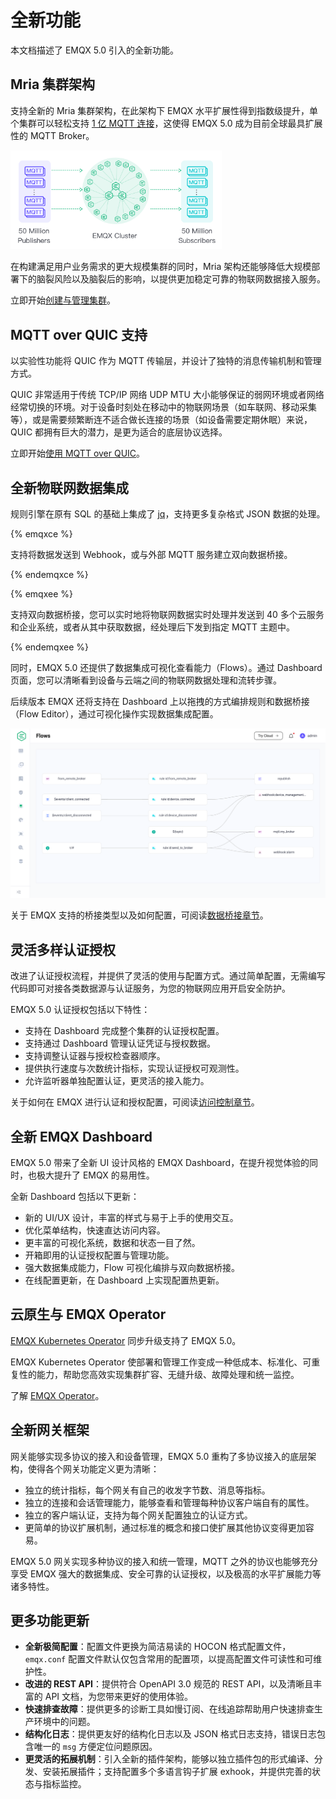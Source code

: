 # 全新功能

本文档描述了 EMQX 5.0 引入的全新功能。

## Mria 集群架构

支持全新的 Mria 集群架构，在此架构下 EMQX 水平扩展性得到指数级提升，单个集群可以轻松支持 [1 亿 MQTT 连接](https://www.emqx.com/zh/blog/reaching-100m-mqtt-connections-with-emqx-5-0)，这使得 EMQX 5.0 成为目前全球最具扩展性的 MQTT Broker。

<img src="./assets/100m-benckmark.png" alt="100M benchmark" style="zoom:33%;" />

在构建满足用户业务需求的更大规模集群的同时，Mria 架构还能够降低大规模部署下的脑裂风险以及脑裂后的影响，以提供更加稳定可靠的物联网数据接入服务。

立即开始[创建与管理集群](../deploy/cluster/create-cluster.md)。

## MQTT over QUIC 支持

以实验性功能将 QUIC 作为 MQTT 传输层，并设计了独特的消息传输机制和管理方式。

QUIC 非常适用于传统 TCP/IP 网络 UDP MTU 大小能够保证的弱网环境或者网络经常切换的环境。对于设备时刻处在移动中的物联网场景（如车联网、移动采集等），或是需要频繁断连不适合做长连接的场景（如设备需要定期休眠）来说，QUIC 都拥有巨大的潜力，是更为适合的底层协议选择。

立即开始[使用 MQTT over QUIC](../mqtt-over-quic/getting-started.md)。

## 全新物联网数据集成

规则引擎在原有 SQL 的基础上集成了 [jq](https://stedolan.github.io/jq/)，支持更多复杂格式 JSON 数据的处理。

{% emqxce %}

支持将数据发送到 Webhook，或与外部 MQTT 服务建立双向数据桥接。

{% endemqxce %}

{% emqxee %}

支持双向数据桥接，您可以实时地将物联网数据实时处理并发送到 40 多个云服务和企业系统，或者从其中获取数据，经处理后下发到指定 MQTT 主题中。

{% endemqxee %}

同时，EMQX 5.0 还提供了数据集成可视化查看能力（Flows）。通过 Dashboard 页面，您可以清晰看到设备与云端之间的物联网数据处理和流转步骤。

后续版本 EMQX 还将支持在 Dashboard 上以拖拽的方式编排规则和数据桥接（Flow Editor），通过可视化操作实现数据集成配置。

![Flow Editor：通过可视化编排规则处理数据流](./assets/flow-editor.png)

关于 EMQX 支持的桥接类型以及如何配置，可阅读[数据桥接章节](../data-integration/data-bridges.md)。

## 灵活多样认证授权

改进了认证授权流程，并提供了灵活的使用与配置方式。通过简单配置，无需编写代码即可对接各类数据源与认证服务，为您的物联网应用开启安全防护。

EMQX 5.0 认证授权包括以下特性：

- 支持在 Dashboard 完成整个集群的认证授权配置。
- 支持通过 Dashboard 管理认证凭证与授权数据。
- 支持调整认证器与授权检查器顺序。
- 提供执行速度与次数统计指标，实现认证授权可观测性。
- 允许监听器单独配置认证，更灵活的接入能力。

关于如何在 EMQX 进行认证和授权配置，可阅读[访问控制章节]((../access-control/overview.md))。

## 全新 EMQX Dashboard

EMQX 5.0 带来了全新 UI 设计风格的 EMQX Dashboard，在提升视觉体验的同时，也极大提升了 EMQX 的易用性。

全新 Dashboard 包括以下更新：

- 新的 UI/UX 设计，丰富的样式与易于上手的使用交互。
- 优化菜单结构，快速直达访问内容。
- 更丰富的可视化系统，数据和状态一目了然。
- 开箱即用的认证授权配置与管理功能。
- 强大数据集成能力，Flow 可视化编排与双向数据桥接。
- 在线配置更新，在 Dashboard 上实现配置热更新。

## 云原生与 EMQX Operator

[EMQX Kubernetes Operator](https://www.emqx.com/zh/emqx-kubernetes-operator) 同步升级支持了 EMQX 5.0。

EMQX Kubernetes Operator 使部署和管理工作变成一种低成本、标准化、可重复性的能力，帮助您高效实现集群扩容、无缝升级、故障处理和统一监控。

了解 [EMQX Operator](https://www.emqx.com/zh/emqx-kubernetes-operator)。

## 全新网关框架

网关能够实现多协议的接入和设备管理，EMQX 5.0 重构了多协议接入的底层架构，使得各个网关功能定义更为清晰：

- 独立的统计指标，每个网关有自己的收发字节数、消息等指标。
- 独立的连接和会话管理能力，能够查看和管理每种协议客户端自有的属性。
- 独立的客户端认证，支持为每个网关配置独立的认证方式。
- 更简单的协议扩展机制，通过标准的概念和接口使扩展其他协议变得更加容易。

EMQX 5.0 网关实现多种协议的接入和统一管理，MQTT 之外的协议也能够充分享受 EMQX 强大的数据集成、安全可靠的认证授权，以及极高的水平扩展能力等诸多特性。

## 更多功能更新

- **全新极简配置**：配置文件更换为简洁易读的 HOCON 格式配置文件，`emqx.conf` 配置文件默认仅包含常用的配置项，以提高配置文件可读性和可维护性。
- **改进的 REST API**：提供符合 OpenAPI 3.0 规范的 REST API，以及清晰且丰富的 API 文档，为您带来更好的使用体验。
- **快速排查故障**：提供更多的诊断工具如慢订阅、在线追踪帮助用户快速排查生产环境中的问题。
- **结构化日志**：提供更友好的结构化日志以及 JSON 格式日志支持，错误日志包含唯一的 `msg` 方便定位问题原因。
- **更灵活的拓展机制**：引入全新的插件架构，能够以独立插件包的形式编译、分发、安装拓展插件；支持配置多个多语言钩子扩展 exhook，并提供完善的状态与指标监控。
